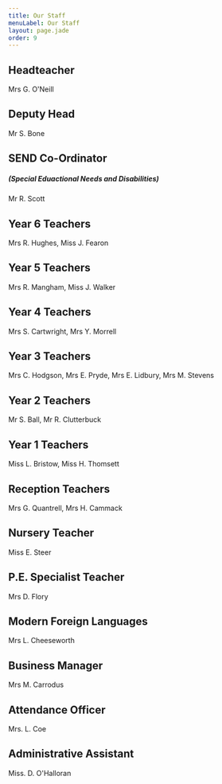 ```yaml
---
title: Our Staff
menuLabel: Our Staff
layout: page.jade
order: 9
---
```

## Headteacher

Mrs G. O'Neill

## Deputy Head

Mr S. Bone

## SEND Co-Ordinator
##### (Special Eduactional Needs and Disabilities)

Mr R. Scott

## Year 6 Teachers

Mrs R. Hughes, Miss J. Fearon

## Year 5 Teachers

Mrs R. Mangham, Miss J. Walker

## Year 4 Teachers

Mrs S. Cartwright, Mrs Y. Morrell

## Year 3 Teachers

Mrs C. Hodgson, Mrs E. Pryde, Mrs E. Lidbury, Mrs M. Stevens

## Year 2 Teachers

Mr S. Ball, Mr R. Clutterbuck

## Year 1 Teachers

Miss L. Bristow, Miss H. Thomsett

## Reception Teachers

Mrs G. Quantrell, Mrs H. Cammack

## Nursery Teacher

Miss E. Steer

## P.E. Specialist Teacher

Mrs D. Flory

## Modern Foreign Languages

Mrs L. Cheeseworth

## Business Manager

Mrs M. Carrodus

## Attendance Officer

Mrs. L. Coe

## Administrative Assistant

Miss. D. O'Halloran